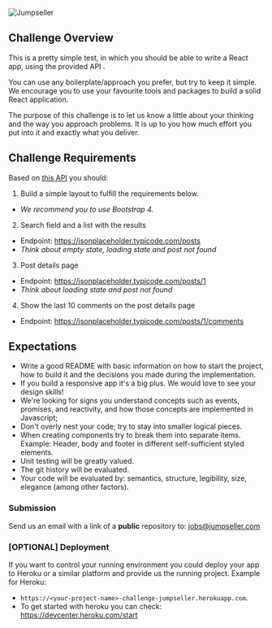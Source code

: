 ![Jumpseller](https://jumpseller.com/images/logo-white2x.png)

## Challenge Overview

This is a pretty simple test, in which you should be able to write a React app, using the provided API .

You can use any boilerplate/approach you prefer, but try to keep it simple. We encourage you to use your favourite tools and packages to build a solid React application.

The purpose of this challenge is to let us know a little about your thinking and the way you approach problems. It is up to you how much effort you put into it and exactly what you deliver.

## Challenge Requirements

Based on [this API](https://jsonplaceholder.typicode.com/) you should:

1. Build a simple layout to fulfill the requirements below.
- _We recommend you to use Bootstrap 4._

2. Search field and a list with the results
- Endpoint: https://jsonplaceholder.typicode.com/posts
- _Think about empty state, loading state and post not found_

3. Post details page
- Endpoint: https://jsonplaceholder.typicode.com/posts/1
- _Think about loading state and post not found_

4. Show the last 10 comments on the post details page
- Endpoint: https://jsonplaceholder.typicode.com/posts/1/comments

## Expectations

- Write a good README with basic information on how to start the project, how to build it and the decisions you made during the implementation.
- If you build a responsive app it's a big plus. We would love to see your design skills!
- We're looking for signs you understand concepts such as events, promises, and reactivity, and how those concepts are implemented in Javascript;
- Don't overly nest your code; try to stay into smaller logical pieces.
- When creating components try to break them into separate items. Example: Header, body and footer in different self-sufficient styled elements.
- Unit testing will be greatly valued.
- The git history will be evaluated.
- Your code will be evaluated by: semantics, structure, legibility, size, elegance (among other factors).

### Submission
Send us an email with a link of a **public** repository to: jobs@jumpseller.com

### [OPTIONAL] Deployment
If you want to control your running environment you could deploy your app to Heroku or a similar platform and provide us the running project.
Example for Heroku: 
- `https://<your-project-name>-challenge-jumpseller.herokuapp.com`. 
- To get started with heroku you can check: https://devcenter.heroku.com/start
